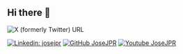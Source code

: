 ## Hi there 👋

![X (formerly Twitter) URL](https://img.shields.io/twitter/url?url=https%3A%2F%2Fx.com%2FJoseJ_PR&style=for-the-badge&logo=x&label=JoseJ_PR)

[![Linkedin: josejpr](https://img.shields.io/badge/-josejpr-blue?style=flat-square&logo=Linkedin&logoColor=white&link=https://www.linkedin.com/in/josejpr/)](https://www.linkedin.com/in/josejpr/)
[![GitHub JoseJPR](https://img.shields.io/github/followers/JoseJPR?label=follow&style=social)](https://github.com/JoseJPR)
[![Youtube JoseJPR](https://img.shields.io/youtube/followers/JoseJPR?label=follow&style=social)](https://youtube.com/@JoseJPR)

<!--
**JoseJPR/JoseJPR** is a ✨ _special_ ✨ repository because its `README.md` (this file) appears on your GitHub profile.

Here are some ideas to get you started:

- 🔭 I’m currently working on ...
- 🌱 I’m currently learning ...
- 👯 I’m looking to collaborate on ...
- 🤔 I’m looking for help with ...
- 💬 Ask me about ...
- 📫 How to reach me: ...
- 😄 Pronouns: ...
- ⚡ Fun fact: ...
-->
